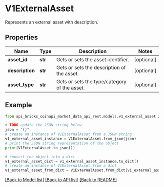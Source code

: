 # V1ExternalAsset

Represents an external asset with description.

## Properties

Name | Type | Description | Notes
------------ | ------------- | ------------- | -------------
**asset_id** | **str** | Gets or sets the asset identifier. | [optional] 
**description** | **str** | Gets or sets the description of the asset. | [optional] 
**asset_type** | **str** | Gets or sets the type/category of the asset. | [optional] 

## Example

```python
from api_bricks_coinapi_market_data_api_rest.models.v1_external_asset import V1ExternalAsset

# TODO update the JSON string below
json = "{}"
# create an instance of V1ExternalAsset from a JSON string
v1_external_asset_instance = V1ExternalAsset.from_json(json)
# print the JSON string representation of the object
print(V1ExternalAsset.to_json())

# convert the object into a dict
v1_external_asset_dict = v1_external_asset_instance.to_dict()
# create an instance of V1ExternalAsset from a dict
v1_external_asset_from_dict = V1ExternalAsset.from_dict(v1_external_asset_dict)
```
[[Back to Model list]](../README.md#documentation-for-models) [[Back to API list]](../README.md#documentation-for-api-endpoints) [[Back to README]](../README.md)



